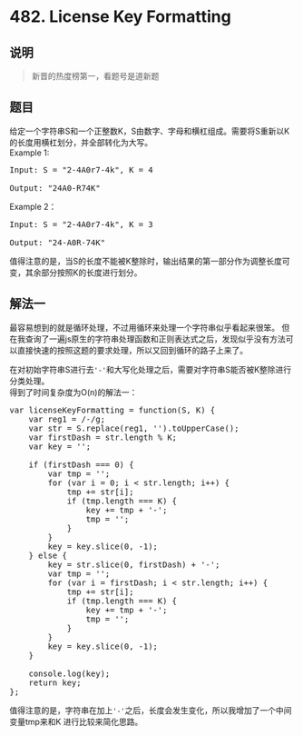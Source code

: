 # 482. License Key Formatting

## 说明
>新晋的热度榜第一，看题号是道新题

## 题目
给定一个字符串S和一个正整数K，S由数字、字母和横杠组成。需要将S重新以K的长度用横杠划分，并全部转化为大写。   
Example 1:
<pre>
Input: S = "2-4A0r7-4k", K = 4

Output: "24A0-R74K"
</pre>

Example 2：
<pre>
Input: S = "2-4A0r7-4k", K = 3

Output: "24-A0R-74K"
</pre>
值得注意的是，当S的长度不能被K整除时，输出结果的第一部分作为调整长度可变，其余部分按照K的长度进行划分。

## 解法一
最容易想到的就是循环处理，不过用循环来处理一个字符串似乎看起来很笨。 但在我查询了一遍js原生的字符串处理函数和正则表达式之后，发现似乎没有方法可以直接快速的按照这题的要求处理，所以又回到循环的路子上来了。   

在对初始字符串S进行去`'-'`和大写化处理之后，需要对字符串S能否被K整除进行分类处理。    
得到了时间复杂度为O(n)的解法一：
<pre>
var licenseKeyFormatting = function(S, K) {
    var reg1 = /-/g;
    var str = S.replace(reg1, '').toUpperCase();
    var firstDash = str.length % K;
    var key = '';

    if (firstDash === 0) {
    	var tmp = '';
    	for (var i = 0; i < str.length; i++) {
    		tmp += str[i];
    		if (tmp.length === K) {
    			key += tmp + '-';
    			tmp = '';
    		}
    	}
    	key = key.slice(0, -1);
    } else {
    	key = str.slice(0, firstDash) + '-';
    	var tmp = '';
    	for (var i = firstDash; i < str.length; i++) {
    		tmp += str[i];
    		if (tmp.length === K) {
    			key += tmp + '-';
    			tmp = '';
    		}
    	}
    	key = key.slice(0, -1);
    }

    console.log(key);
    return key;
};
</pre>
值得注意的是，字符串在加上`'-'`之后，长度会发生变化，所以我增加了一个中间变量tmp来和K
进行比较来简化思路。